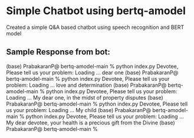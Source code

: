 # Simple Chatbot using bertq-amodel
Created a simple Q&A based chatbot using speech recognition  and BERT model
## Sample Response from bot:

(base) PrabakaranP@ bertq-amodel-main % python index.py
Devotee, Please tell us your problem: 
Loading ...
dear one
(base) PrabakaranP@ bertq-amodel-main % python index.py
Devotee, Please tell us your problem: 
Loading ...
love and determination
(base) PrabakaranP@ bertq-amodel-main % python index.py
Devotee, Please tell us your problem: 
Loading ...
My dear one, in the midst of property disputes
(base) PrabakaranP@ bertq-amodel-main % python index.py
Devotee, Please tell us your problem: 
Loading ...
My child
(base) PrabakaranP@ bertq-amodel-main % python index.py
Devotee, Please tell us your problem: 
Loading ...
My dear devotee, your health is a precious gift from the Divine
(base) PrabakaranP@ bertq-amodel-main % 
